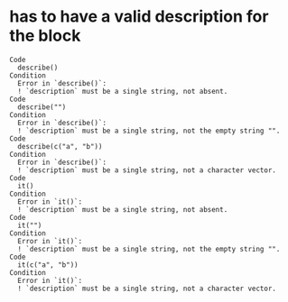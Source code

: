 # has to have a valid description for the block

    Code
      describe()
    Condition
      Error in `describe()`:
      ! `description` must be a single string, not absent.
    Code
      describe("")
    Condition
      Error in `describe()`:
      ! `description` must be a single string, not the empty string "".
    Code
      describe(c("a", "b"))
    Condition
      Error in `describe()`:
      ! `description` must be a single string, not a character vector.
    Code
      it()
    Condition
      Error in `it()`:
      ! `description` must be a single string, not absent.
    Code
      it("")
    Condition
      Error in `it()`:
      ! `description` must be a single string, not the empty string "".
    Code
      it(c("a", "b"))
    Condition
      Error in `it()`:
      ! `description` must be a single string, not a character vector.

